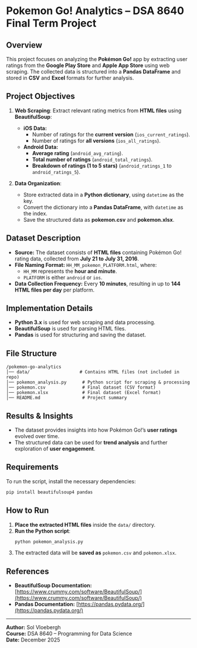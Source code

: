 # Pokemon Go! Analytics – DSA 8640 Final Term Project

## Overview  
This project focuses on analyzing the **Pokémon Go!** app by extracting user ratings from the **Google Play Store** and **Apple App Store** using web scraping. The collected data is structured into a **Pandas DataFrame** and stored in **CSV** and **Excel** formats for further analysis.

## Project Objectives  
1. **Web Scraping**: Extract relevant rating metrics from **HTML files** using **BeautifulSoup**:
   - **iOS Data:**
     - Number of ratings for the **current version** (`ios_current_ratings`).
     - Number of ratings for **all versions** (`ios_all_ratings`).
   - **Android Data:**
     - **Average rating** (`android_avg_rating`).
     - **Total number of ratings** (`android_total_ratings`).
     - **Breakdown of ratings (1 to 5 stars)** (`android_ratings_1` to `android_ratings_5`).

2. **Data Organization**:
   - Store extracted data in a **Python dictionary**, using `datetime` as the key.
   - Convert the dictionary into a **Pandas DataFrame**, with `datetime` as the index.
   - Save the structured data as **pokemon.csv** and **pokemon.xlsx**.

## Dataset Description  
- **Source:** The dataset consists of **HTML files** containing Pokémon Go! rating data, collected from **July 21 to July 31, 2016**.
- **File Naming Format:** `HH_MM_pokemon_PLATFORM.html`, where:
  - `HH_MM` represents the **hour and minute**.
  - `PLATFORM` is either `android` or `ios`.
- **Data Collection Frequency:** Every **10 minutes**, resulting in up to **144 HTML files per day** per platform.

## Implementation Details  
- **Python 3.x** is used for web scraping and data processing.
- **BeautifulSoup** is used for parsing HTML files.
- **Pandas** is used for structuring and saving the dataset.

## File Structure  
```
/pokemon-go-analytics
│── data/                   # Contains HTML files (not included in repo)
│── pokemon_analysis.py      # Python script for scraping & processing
│── pokemon.csv              # Final dataset (CSV format)
│── pokemon.xlsx             # Final dataset (Excel format)
│── README.md                # Project summary
```

## Results & Insights  
- The dataset provides insights into how Pokémon Go!’s **user ratings** evolved over time.
- The structured data can be used for **trend analysis** and further exploration of **user engagement**.

## Requirements  
To run the script, install the necessary dependencies:
```bash
pip install beautifulsoup4 pandas
```

## How to Run  
1. **Place the extracted HTML files** inside the `data/` directory.
2. **Run the Python script**:
   ```bash
   python pokemon_analysis.py
   ```
3. The extracted data will be **saved as** `pokemon.csv` and `pokemon.xlsx`.

## References  
- **BeautifulSoup Documentation:** [https://www.crummy.com/software/BeautifulSoup/](https://www.crummy.com/software/BeautifulSoup/)
- **Pandas Documentation:** [https://pandas.pydata.org/](https://pandas.pydata.org/)

---
**Author:** Sol Vloebergh  
**Course:** DSA 8640 – Programming for Data Science  
**Date:** December 2025

